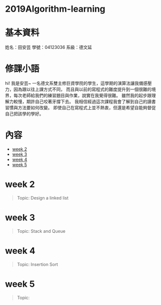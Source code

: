 # 2019Algorithm-learning


# 基本資料
姓名：田安芸
學號：04123036
系級：德文延

# 修課小語 
hi! 我是安芸~ 一名德文系雙主修巨資學院的學生，這學期的演算法讓我備感壓力，因為跟以往上課方式不同，
而且與以前的寫程式的難度提升到一個很難的境界，每次老師給我們的練習題目與作業，說實在我覺得很難。
雖然我的起步跟理解力較慢，期許自己咬著牙撐下去。
我相信經過這次課程我會了解到自己的讀書習慣與方法要如何改變。
即使自己在寫程式上並不熱衷，但還是希望自能夠督促自己把該學的學好。


# 內容
- [week 2](#week-2)
- [week 3](#week-3)
- [week 4](#week-4)
- [week 5](#week-5)

# week 2
 > Topic: Design a linked list

# week 3
 > Topic: Stack and Queue


# week 4
 > Topic: Insertion Sort


# week 5
 > Topic: 
